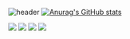 ![header](https://capsule-render.vercel.app/api?type=wave&color=auto&height=300&section=header&text=안녕하세요&fontSize=90)
[![Anurag's GitHub stats](https://github-readme-stats.vercel.app/api?username=puralmajor)](https://github.com/puralmajor/github-readme-stats)

<div>
<img src="https://img.shields.io/badge/Python-EBEBEB?style=for-the-badge&logo=python&logoColor=#3776AB">
<img src="https://img.shields.io/badge/Pytorch-EBEBEB?style=for-the-badge&logo=pytorch&logoColor=#EE4C2C">
<img src="https://img.shields.io/badge/Tensorflow-EBEBEB?style=for-the-badge&logo=tensorflow&logoColor=#FF6F00">
<img src="https://img.shields.io/badge/Pandas-EBEBEB?style=for-the-badge&logo=pandas&logoColor=#5294E2">
</div>
